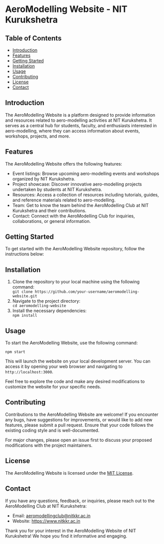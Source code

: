 <!DOCTYPE html>
<html>
<body>
  <h1>AeroModelling Website - NIT Kurukshetra</h1>

  <h2>Table of Contents</h2>
  <ul>
    <li><a href="#introduction">Introduction</a></li>
    <li><a href="#features">Features</a></li>
    <li><a href="#getting-started">Getting Started</a></li>
    <li><a href="#installation">Installation</a></li>
    <li><a href="#usage">Usage</a></li>
    <li><a href="#contributing">Contributing</a></li>
    <li><a href="#license">License</a></li>
    <li><a href="#contact">Contact</a></li>
  </ul>

  <h2 id="introduction">Introduction</h2>

  <p>The AeroModelling Website is a platform designed to provide information and resources related to aero-modelling activities at NIT Kurukshetra. It serves as a central hub for students, faculty, and enthusiasts interested in aero-modelling, where they can access information about events, workshops, projects, and more.</p>

  <h2 id="features">Features</h2>

  <p>The AeroModelling Website offers the following features:</p>

  <ul>
    <li>Event listings: Browse upcoming aero-modelling events and workshops organized by NIT Kurukshetra.</li>
    <li>Project showcase: Discover innovative aero-modelling projects undertaken by students at NIT Kurukshetra.</li>
    <li>Resources: Access a collection of resources including tutorials, guides, and reference materials related to aero-modelling.</li>
    <li>Team: Get to know the team behind the AeroModelling Club at NIT Kurukshetra and their contributions.</li>
    <li>Contact: Connect with the AeroModelling Club for inquiries, collaborations, or general information.</li>
  </ul>

  <h2 id="getting-started">Getting Started</h2>

  <p>To get started with the AeroModelling Website repository, follow the instructions below:</p>

  <h2 id="installation">Installation</h2>

  <ol>
    <li>Clone the repository to your local machine using the following command:</li>
    <code>git clone https://github.com/your-username/aeromodelling-website.git</code>
    <li>Navigate to the project directory:</li>
    <code>cd aeromodelling-website</code>
    <li>Install the necessary dependencies:</li>
    <code>npm install</code>
  </ol>

  <h2 id="usage">Usage</h2>

  <p>To start the AeroModelling Website, use the following command:</p>

  <code>npm start</code>

  <p>This will launch the website on your local development server. You can access it by opening your web browser and navigating to <code>http://localhost:3000</code>.</p>

  <p>Feel free to explore the code and make any desired modifications to customize the website for your specific needs.</p>

  <h2 id="contributing">Contributing</h2>

  <p>Contributions to the AeroModelling Website are welcome! If you encounter any bugs, have suggestions for improvements, or would like to add new features, please submit a pull request. Ensure that your code follows the existing coding style and is well-documented.</p>

  <p>For major changes, please open an issue first to discuss your proposed modifications with the project maintainers.</p>

  <h2 id="license">License</h2>

  <p>The AeroModelling Website is licensed under the <a href="LICENSE">MIT License</a>.</p>

  <h2 id="contact">Contact</h2>

  <p>If you have any questions, feedback, or inquiries, please reach out to the AeroModelling Club at NIT Kurukshetra:</p>

  <ul>
    <li>Email: <a href="mailto:aeromodellingclub@nitkkr.ac.in">aeromodellingclub@nitkkr.ac.in</a></li>
    <li>Website: <a href="https://www.nitkkr.ac.in">https://www.nitkkr.ac.in</a></li>
  </ul>

  <p>Thank you for your interest in the AeroModelling Website of NIT Kurukshetra! We hope you find it informative and engaging.</p>
</body>

</html>
